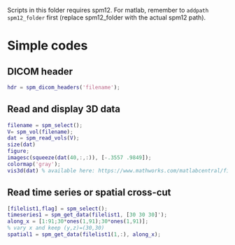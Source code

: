 Scripts in this folder requires spm12. 
For matlab, remember to `addpath spm12_folder` first (replace spm12_folder with the actual spm12 path).

# Simple codes

## DICOM header

```matlab
hdr = spm_dicom_headers('filename');
```

## Read and display 3D data

```matlab
filename = spm_select();
V= spm_vol(filename);
dat = spm_read_vols(V);
size(dat)
figure;
imagesc(squeeze(dat(40,:,:)), [-.3557 .9849]);
colormap('gray');
vis3d(dat) % available here: https://www.mathworks.com/matlabcentral/fileexchange/37268-3d-volume-visualization

```

## Read time series or spatial cross-cut

```matlab
[filelist1,flag] = spm_select();
timeseries1 = spm_get_data(filelist1, [30 30 30]');
along_x = [1:91;30*ones(1,91);30*ones(1,91)]; 
% vary x and keep (y,z)=(30,30)
spatial1 = spm_get_data(filelist1(1,:), along_x);
```
